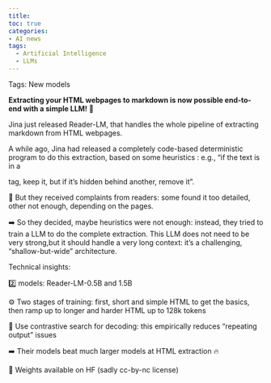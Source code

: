 ```yaml
---
title: 
toc: true
categories: 
- AI news
tags:
  - Artificial Intelligence
  - LLMs
---
```



Tags: New models

**Extracting your HTML webpages to markdown is now possible end-to-end with a simple LLM! 👏**

Jina just released Reader-LM, that handles the whole pipeline of extracting markdown from HTML webpages. 

A while ago, Jina had released a completely code-based deterministic program to do this extraction, based on some heuristics : e.g., “if the text is in a <p> tag, keep it, but if it’s hidden behind another, remove it”.

🤔 But they received complaints from readers: some found it too detailed, other not enough, depending on the pages. 

➡️ So they decided, maybe heuristics were not enough: instead, they tried to train a LLM to do the complete extraction. This LLM does not need to be very strong,but it should handle a very long context: it’s a challenging, “shallow-but-wide” architecture.

Technical insights:

2️⃣ models: Reader-LM-0.5B and 1.5B

⚙️ Two stages of training: first, short and simple HTML to get the basics, then ramp up to longer and harder HTML up to 128k tokens

🔎 Use contrastive search for decoding: this empirically reduces “repeating output” issues

➡️ Their models beat much larger models at HTML extraction 🔥

🤗 Weights available on HF (sadly cc-by-nc license)